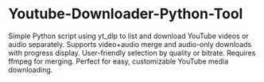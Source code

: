 # Youtube-Downloader-Python-Tool
Simple Python script using yt_dlp to list and download YouTube videos or audio separately. Supports video+audio merge and audio-only downloads with progress display. User-friendly selection by quality or bitrate. Requires ffmpeg for merging. Perfect for easy, customizable YouTube media downloading.
